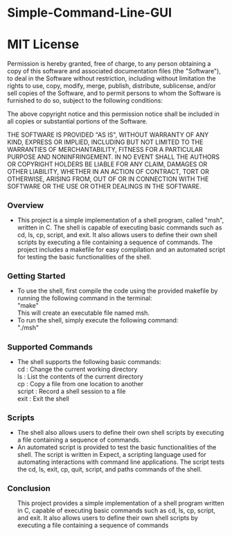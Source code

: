 # Simple-Command-Line-GUI

# MIT License

Permission is hereby granted, free of charge, to any person obtaining a copy of this software and associated documentation files (the "Software"), to deal in the Software without restriction, including without limitation the rights to use, copy, modify, merge, publish, distribute, sublicense, and/or sell copies of the Software, and to permit persons to whom the Software is furnished to do so, subject to the following conditions:

The above copyright notice and this permission notice shall be included in all copies or substantial portions of the Software.

THE SOFTWARE IS PROVIDED "AS IS", WITHOUT WARRANTY OF ANY KIND, EXPRESS OR IMPLIED, INCLUDING BUT NOT LIMITED TO THE WARRANTIES OF MERCHANTABILITY, FITNESS FOR A PARTICULAR PURPOSE AND NONINFRINGEMENT. IN NO EVENT SHALL THE AUTHORS OR COPYRIGHT HOLDERS BE LIABLE FOR ANY CLAIM, DAMAGES OR OTHER LIABILITY, WHETHER IN AN ACTION OF CONTRACT, TORT OR OTHERWISE, ARISING FROM, OUT OF OR IN CONNECTION WITH THE SOFTWARE OR THE USE OR OTHER DEALINGS IN THE SOFTWARE.

<h2 style = "font-size : 18px";>Overview</h2><ul><li>
 This project is a simple implementation of a shell program, called "msh", written in C. The shell is capable of executing basic commands such as cd, ls, cp, script, and exit. It also allows users to define their own shell scripts by executing a file containing a sequence of commands. The project includes a makefile for easy compilation and an automated script for testing the basic functionalities of the shell.</ul></li>
 
 <h2 style = "font-size : 18px";>Getting Started</h2><ul><li>To use the shell, first compile the code using the provided makefile by running the following command in the terminal:
</li>
  "make"
  <br>This will create an executable file named msh. <br><li>To run the shell, simply execute the following command:</li>
  "./msh"</ul>
  
  <h2 style = "font-size : 18px";>Supported Commands</h2><ul><li>
  The shell supports the following basic commands:</li>
  cd : Change the current working directory<br>
  ls : List the contents of the current directory<br>
  cp : Copy a file from one location to another<br>
  script : Record a shell session to a file<br>
  exit : Exit the shell

</ul>

<h2 style = "font-size:18px";>Scripts</h2><ul><li>The shell also allows users to define their own shell scripts by executing a file containing a sequence of commands. </li>
  <li>An automated script is provided to test the basic functionalities of the shell. The script is written in Expect, a scripting language used for automating interactions with command line applications. The script tests the cd, ls, exit, cp, quit, script, and paths commands of the shell.</li></ul>
  
 <h2 style = "font-size:18px";>Conclusion</h2><ul>This project provides a simple implementation of a shell program written in C, capable of executing basic commands such as cd, ls, cp, script, and exit. It also allows users to define their own shell scripts by executing a file containing a sequence of commands</ul>
  

